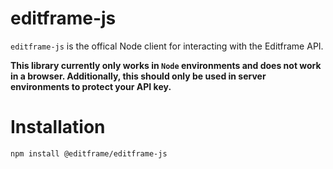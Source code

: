 # editframe-js

`editframe-js` is the offical Node client for interacting with the Editframe API.

**This library currently only works in `Node` environments and does not work in a browser. Additionally, this should only be used in server environments to protect your API key.**

# Installation

```
npm install @editframe/editframe-js
```